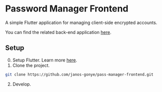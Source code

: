 # Password Manager Frontend

A simple Flutter application for managing client-side encrypted accounts.

You can find the related back-end application [here](https://github.com/janos-gonye/pass-manager).

## Setup

0. Setup Flutter. Learn more [here](https://flutter.dev/docs/get-started/install).
1. Clone the project.
```sh
git clone https://github.com/janos-gonye/pass-manager-frontend.git
```
2. Develop.
